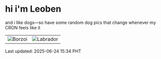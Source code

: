 # hi i'm Leoben

and i like dogs—so have some random dog pics that change whenever my CRON feels like it

|  |  |
|--------|----------|
| ![Borzoi](https://random-dog-vercel.vercel.app/api/random-borzoi?v=1750750466) | ![Labrador](https://random-dog-vercel.vercel.app/api/random-labrador?v=1750750466) |

Last updated: 2025-06-24 15:34 PHT
